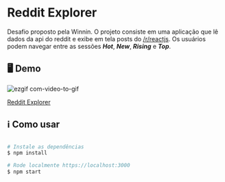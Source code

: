 # Reddit Explorer

Desafio proposto pela Winnin. O projeto consiste em uma aplicação que lê dados da api do reddit e exibe em tela posts do [/r/reactjs](https://www.reddit.com/r/reactjs/).
Os usuários podem navegar entre as sessões ***Hot***, ***New***, ***Rising*** e ***Top***.


## 🖥 Demo

![ezgif com-video-to-gif](https://user-images.githubusercontent.com/52511902/90348336-f8b38c80-e00b-11ea-9df0-3b7a02da9097.gif)

[Reddit Explorer](https://subreddit-explorer.netlify.app)

## :information_source: Como usar

```bash

# Instale as dependências
$ npm install

# Rode localmente https://localhost:3000
$ npm start
```

